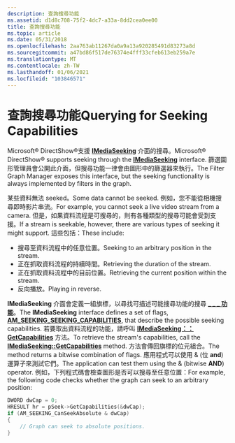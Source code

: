 ```yaml
---
description: 查詢搜尋功能
ms.assetid: d1d8c708-75f2-4dc7-a33a-8dd2cea0ee00
title: 查詢搜尋功能
ms.topic: article
ms.date: 05/31/2018
ms.openlocfilehash: 2aa763ab11267da0a9a13a920285491d83273a8d
ms.sourcegitcommit: a47bd86f517de76374e4fff33cfeb613eb259a7e
ms.translationtype: MT
ms.contentlocale: zh-TW
ms.lasthandoff: 01/06/2021
ms.locfileid: "103846571"
---
```

# <a name="querying-for-seeking-capabilities"></a><span data-ttu-id="81909-103">查詢搜尋功能</span><span class="sxs-lookup"><span data-stu-id="81909-103">Querying for Seeking Capabilities</span></span>

<span data-ttu-id="81909-104">Microsoft® DirectShow®支援 [**IMediaSeeking**](/windows/desktop/api/Strmif/nn-strmif-imediaseeking) 介面的搜尋。</span><span class="sxs-lookup"><span data-stu-id="81909-104">Microsoft® DirectShow® supports seeking through the [**IMediaSeeking**](/windows/desktop/api/Strmif/nn-strmif-imediaseeking) interface.</span></span> <span data-ttu-id="81909-105">篩選圖形管理員會公開此介面，但搜尋功能一律會由圖形中的篩選器來執行。</span><span class="sxs-lookup"><span data-stu-id="81909-105">The Filter Graph Manager exposes this interface, but the seeking functionality is always implemented by filters in the graph.</span></span>

<span data-ttu-id="81909-106">某些資料無法 seeked。</span><span class="sxs-lookup"><span data-stu-id="81909-106">Some data cannot be seeked.</span></span> <span data-ttu-id="81909-107">例如，您不能從相機搜尋即時影片串流。</span><span class="sxs-lookup"><span data-stu-id="81909-107">For example, you cannot seek a live video stream from a camera.</span></span> <span data-ttu-id="81909-108">但是，如果資料流程是可搜尋的，則有各種類型的搜尋可能會受到支援。</span><span class="sxs-lookup"><span data-stu-id="81909-108">If a stream is seekable, however, there are various types of seeking it might support.</span></span> <span data-ttu-id="81909-109">這些包括：</span><span class="sxs-lookup"><span data-stu-id="81909-109">These include:</span></span>

-   <span data-ttu-id="81909-110">搜尋至資料流程中的任意位置。</span><span class="sxs-lookup"><span data-stu-id="81909-110">Seeking to an arbitrary position in the stream.</span></span>
-   <span data-ttu-id="81909-111">正在抓取資料流程的持續時間。</span><span class="sxs-lookup"><span data-stu-id="81909-111">Retrieving the duration of the stream.</span></span>
-   <span data-ttu-id="81909-112">正在抓取資料流程中的目前位置。</span><span class="sxs-lookup"><span data-stu-id="81909-112">Retrieving the current position within the stream.</span></span>
-   <span data-ttu-id="81909-113">反向播放。</span><span class="sxs-lookup"><span data-stu-id="81909-113">Playing in reverse.</span></span>

<span data-ttu-id="81909-114">**IMediaSeeking** 介面會定義一組旗標，以尋找可描述可能搜尋功能的搜尋 [**\_ \_ \_ 功能**](/windows/win32/api/strmif/ne-strmif-am_seeking_seeking_capabilities)。</span><span class="sxs-lookup"><span data-stu-id="81909-114">The **IMediaSeeking** interface defines a set of flags, [**AM\_SEEKING\_SEEKING\_CAPABILITIES**](/windows/win32/api/strmif/ne-strmif-am_seeking_seeking_capabilities), that describe the possible seeking capabilities.</span></span> <span data-ttu-id="81909-115">若要取出資料流程的功能，請呼叫 [**IMediaSeeking：： GetCapabilities**](/windows/desktop/api/Strmif/nf-strmif-imediaseeking-getcapabilities) 方法。</span><span class="sxs-lookup"><span data-stu-id="81909-115">To retrieve the stream's capabilities, call the [**IMediaSeeking::GetCapabilities**](/windows/desktop/api/Strmif/nf-strmif-imediaseeking-getcapabilities) method.</span></span> <span data-ttu-id="81909-116">方法會傳回旗標的位元組合。</span><span class="sxs-lookup"><span data-stu-id="81909-116">The method returns a bitwise combination of flags.</span></span> <span data-ttu-id="81909-117">應用程式可以使用 & (位 **and**) 運算子來測試它們。</span><span class="sxs-lookup"><span data-stu-id="81909-117">The application can test them using the & (bitwise **AND**) operator.</span></span> <span data-ttu-id="81909-118">例如，下列程式碼會檢查圖形是否可以搜尋至任意位置：</span><span class="sxs-lookup"><span data-stu-id="81909-118">For example, the following code checks whether the graph can seek to an arbitrary position:</span></span>


```C++
DWORD dwCap = 0;
HRESULT hr = pSeek->GetCapabilities(&dwCap);
if (AM_SEEKING_CanSeekAbsolute & dwCap)
{
    // Graph can seek to absolute positions.
}
```



 

 



